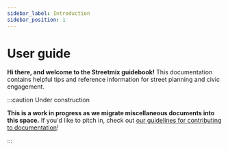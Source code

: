 ```yaml
---
sidebar_label: Introduction
sidebar_position: 1
---
```


# User guide

**Hi there, and welcome to the Streetmix guidebook!** This documentation contains helpful tips and reference information for street planning and civic engagement.

:::caution Under construction

**This is a work in progress as we migrate miscellaneous documents into this space.** If you'd like to pitch in, check out [our guidelines for contributing to documentation](../contributing/documentation)!

:::
